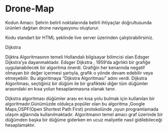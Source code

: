 # Drone-Map

Kodun Amacı: Şehrin belirli noktalarında belirli ihtiyaçlar doğrultusunda ürünleri dağıtan drone navigasyonu oluşturur.

Kodu standart bir HTML şeklinde live server üzerinden çalıştırabilirsiniz.


Dijkstra

Dijktra Algoritmasının temeli Hollandalı bilgisayar bilimcisi olan Edsger Dijkstra’ya dayanmaktadır.  Edsger Dijkstra , 1959’da ağırlıklı bir grafiğe uygulanabilecek bir algoritma önerdi. Grafiğin her kenarında negatif olmayan bir değer içermesi şartıyla, grafik o yönde devam edebilir veya etmeyebilir. Bu algoritmaya “Dijkstra Algoritması” adını verdi. Dijkstra Algoritması, seçtiğiniz bir düğüm ile bir grafikteki diğer tüm düğümler arasındaki en kısa yolun hesaplanmasına olanak tanır.

Dijkstra  algoritması düğümler arası en kısa yolu bulmak için kullanılan bir algoritmadır.Günümüzde oldukça popüler olan bu algoritma ,Google Maps,OSPF(Open Shortest Path First) protokolünde ,oyun programlamada ulaşım ağlarında kullanılmaktadır.
Algoritmanın temel amacı graf üzerinde bir düğümden başka bir düğüme giderken en ucuz maliyetle nasıl gidilebileceği hesaplamaktır.
